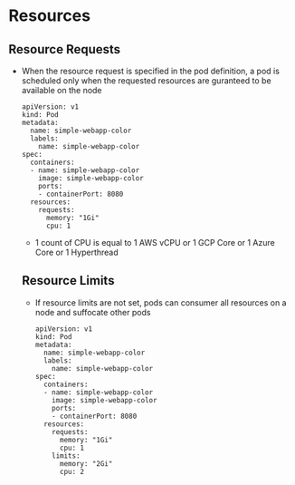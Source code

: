 # Resources

## Resource Requests
- When the resource request is specified in the pod definition, a pod is scheduled only when the requested resources are guranteed to be available on the node

      apiVersion: v1
      kind: Pod
      metadata:
        name: simple-webapp-color
        labels:
          name: simple-webapp-color
      spec:
        containers:
        - name: simple-webapp-color
          image: simple-webapp-color
          ports:
          - containerPort: 8080
        resources:
          requests:
            memory: "1Gi"
            cpu: 1

  - 1 count of CPU is equal to 1 AWS vCPU or 1 GCP Core or 1 Azure Core or 1 Hyperthread
 
  ## Resource Limits
  
  - If resource limits are not set, pods can consumer all resources on a node and suffocate other pods
 
        apiVersion: v1
        kind: Pod
        metadata:
          name: simple-webapp-color
          labels:
            name: simple-webapp-color
        spec:
          containers:
          - name: simple-webapp-color
            image: simple-webapp-color
            ports:
            - containerPort: 8080
          resources:
            requests:
              memory: "1Gi"
              cpu: 1
            limits:
              memory: "2Gi"
              cpu: 2
